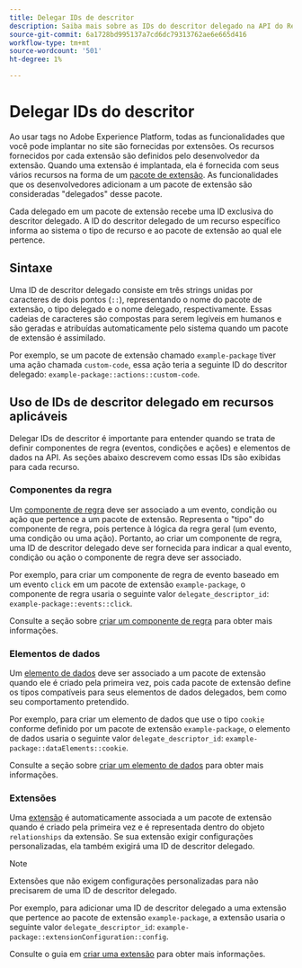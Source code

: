 ```yaml
---
title: Delegar IDs de descritor
description: Saiba mais sobre as IDs do descritor delegado na API do Reator e como elas vinculam recursos às extensões.
source-git-commit: 6a1728bd995137a7cd6dc79313762ae6e665d416
workflow-type: tm+mt
source-wordcount: '501'
ht-degree: 1%

---
```


# Delegar IDs do descritor

Ao usar tags no Adobe Experience Platform, todas as funcionalidades que você pode implantar no site são fornecidas por extensões. Os recursos fornecidos por cada extensão são definidos pelo desenvolvedor da extensão. Quando uma extensão é implantada, ela é fornecida com seus vários recursos na forma de um [pacote de extensão](../endpoints/extension-packages.md). As funcionalidades que os desenvolvedores adicionam a um pacote de extensão são consideradas &quot;delegados&quot; desse pacote.

Cada delegado em um pacote de extensão recebe uma ID exclusiva do descritor delegado. A ID do descritor delegado de um recurso específico informa ao sistema o tipo de recurso e ao pacote de extensão ao qual ele pertence.

## Sintaxe

Uma ID de descritor delegado consiste em três strings unidas por caracteres de dois pontos (`::`), representando o nome do pacote de extensão, o tipo delegado e o nome delegado, respectivamente. Essas cadeias de caracteres são compostas para serem legíveis em humanos e são geradas e atribuídas automaticamente pelo sistema quando um pacote de extensão é assimilado.

Por exemplo, se um pacote de extensão chamado `example-package` tiver uma ação chamada `custom-code`, essa ação teria a seguinte ID do descritor delegado: `example-package::actions::custom-code`.

## Uso de IDs de descritor delegado em recursos aplicáveis

Delegar IDs de descritor é importante para entender quando se trata de definir componentes de regra (eventos, condições e ações) e elementos de dados na API. As seções abaixo descrevem como essas IDs são exibidas para cada recurso.

### Componentes da regra

Um [componente de regra](../endpoints/rule-components.md) deve ser associado a um evento, condição ou ação que pertence a um pacote de extensão. Representa o &quot;tipo&quot; do componente de regra, pois pertence à lógica da regra geral (um evento, uma condição ou uma ação). Portanto, ao criar um componente de regra, uma ID de descritor delegado deve ser fornecida para indicar a qual evento, condição ou ação o componente de regra deve ser associado.

Por exemplo, para criar um componente de regra de evento baseado em um evento `click` em um pacote de extensão `example-package`, o componente de regra usaria o seguinte valor `delegate_descriptor_id`: `example-package::events::click`.

Consulte a seção sobre [criar um componente de regra](../endpoints/rule-components.md#create) para obter mais informações.

### Elementos de dados

Um [elemento de dados](../endpoints/data-elements.md) deve ser associado a um pacote de extensão quando ele é criado pela primeira vez, pois cada pacote de extensão define os tipos compatíveis para seus elementos de dados delegados, bem como seu comportamento pretendido.

Por exemplo, para criar um elemento de dados que use o tipo `cookie` conforme definido por um pacote de extensão `example-package`, o elemento de dados usaria o seguinte valor `delegate_descriptor_id`: `example-package::dataElements::cookie`.

Consulte a seção sobre [criar um elemento de dados](../endpoints/data-elements.md#create) para obter mais informações.

### Extensões

Uma [extensão](../endpoints/extensions.md) é automaticamente associada a um pacote de extensão quando é criado pela primeira vez e é representada dentro do objeto `relationships` da extensão. Se sua extensão exigir configurações personalizadas, ela também exigirá uma ID de descritor delegado.

>[!NOTE]
>
>Extensões que não exigem configurações personalizadas para não precisarem de uma ID de descritor delegado.

Por exemplo, para adicionar uma ID de descritor delegado a uma extensão que pertence ao pacote de extensão `example-package`, a extensão usaria o seguinte valor `delegate_descriptor_id`: `example-package::extensionConfiguration::config`.

Consulte o guia em [criar uma extensão](../endpoints/extensions.md#create) para obter mais informações.